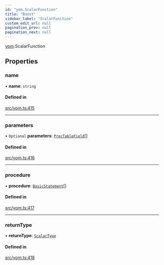 ```yaml
---
id: "yom.ScalarFunction"
title: "Boost"
sidebar_label: "ScalarFunction"
custom_edit_url: null
pagination_prev: null
pagination_next: null
---
```


[yom](../namespaces/yom.md).ScalarFunction

## Properties

### name

• **name**: `string`

#### Defined in

[src/yom.ts:415](https://github.com/yolmio/boost/blob/5cada48/src/yom.ts#L415)

___

### parameters

• `Optional` **parameters**: [`ProcTableField`](yom.ProcTableField.md)[]

#### Defined in

[src/yom.ts:416](https://github.com/yolmio/boost/blob/5cada48/src/yom.ts#L416)

___

### procedure

• **procedure**: [`BasicStatement`](../namespaces/yom.md#basicstatement)[]

#### Defined in

[src/yom.ts:417](https://github.com/yolmio/boost/blob/5cada48/src/yom.ts#L417)

___

### returnType

• **returnType**: [`ScalarType`](../namespaces/yom.md#scalartype)

#### Defined in

[src/yom.ts:418](https://github.com/yolmio/boost/blob/5cada48/src/yom.ts#L418)
